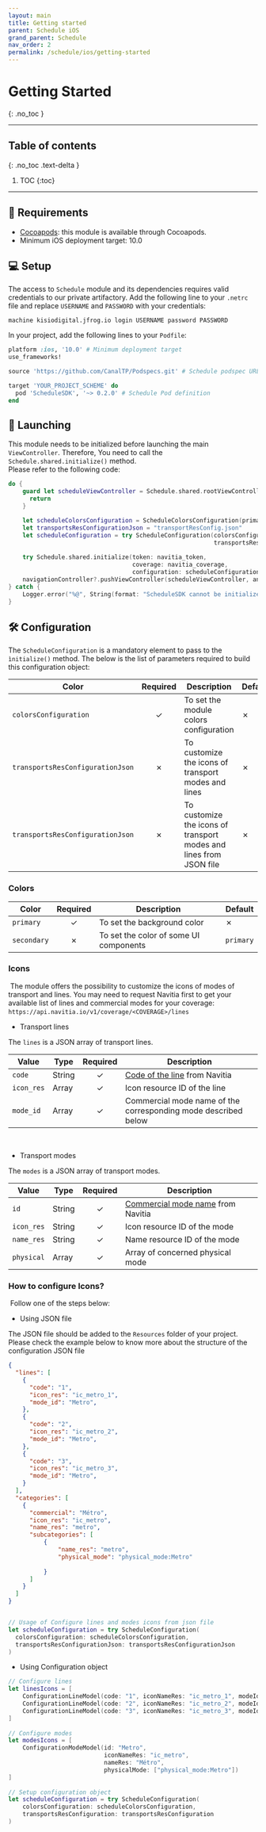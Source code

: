 ```yaml
---
layout: main
title: Getting started
parent: Schedule iOS
grand_parent: Schedule
nav_order: 2
permalink: /schedule/ios/getting-started
---
```


# Getting Started
{: .no_toc }

---

## Table of contents
{: .no_toc .text-delta }

1. TOC
{:toc}

---

## 🧰 Requirements

- [Cocoapods](https://cocoapods.org): this module is available through Cocoapods.
- Minimum iOS deployment target: 10.0

## 💻 Setup

The access to `Schedule` module and its dependencies requires valid credentials to our private artifactory. Add the following line to your `.netrc` file and replace `USERNAME` and `PASSWORD` with your credentials:

```
machine kisiodigital.jfrog.io login USERNAME password PASSWORD
```
 
In your project, add the following lines to your `Podfile`:

```ruby
platform :ios, '10.0' # Minimum deployment target
use_frameworks!

source 'https://github.com/CanalTP/Podspecs.git' # Schedule podspec URL

target 'YOUR_PROJECT_SCHEME' do
  pod 'ScheduleSDK', '~> 0.2.0' # Schedule Pod definition
end
```

## 🚀 Launching

This module needs to be initialized before launching the main `ViewController`. Therefore, You need to call the `Schedule.shared.initialize()` method.\
Please refer to the following code:

```swift
do {
    guard let scheduleViewController = Schedule.shared.rootViewController else {
      return
    }

    let scheduleColorsConfiguration = ScheduleColorsConfiguration(primary: .blue, secondary: .systemOrange)
    let transportsResConfigurationJson = "transportResConfig.json"
    let scheduleConfiguration = try ScheduleConfiguration(colorsConfiguration: scheduleColorsConfiguration,
                                                          transportsResConfigurationJson: transportsResConfigurationJson)
    
    try Schedule.shared.initialize(token: navitia_token,
                                   coverage: navitia_coverage,
                                   configuration: scheduleConfiguration)
    navigationController?.pushViewController(scheduleViewController, animated: false)
} catch {
    Logger.error("%@", String(format: "ScheduleSDK cannot be initialized! %@", error.localizedDescription))
}
```

## 🛠 Configuration

The `ScheduleConfiguration` is a mandatory element to pass to the `ìnitialize()` method. The below is the list of parameters required to build this configuration object:

<div markdown="1">

| Color | Required | Description | Default |
| --- |:---:| --- | --- |
| `colorsConfiguration` | ✓ | To set the module colors configuration | ✗ |
| `transportsResConfigurationJson` | ✗ | To customize the icons of transport modes and lines | ✗ |
| `transportsResConfigurationJson` | ✗ | To customize the icons of transport modes and lines from JSON file | ✗ |

</div>

### Colors

<div markdown="1">

| Color | Required | Description | Default |
| --- |:---:| --- | --- |
| `primary` | ✓ | To set the background color | ✗ |
| `secondary` | ✗ | To set the color of some UI components | `primary` |

</div>

### Icons
​
The module offers the possibility to customize the icons of modes of transport and lines. You may need to request Navitia first to get your available list of lines and commercial modes for your coverage:<br> `https://api.navitia.io/v1/coverage/<COVERAGE>/lines`
​
- Transport lines

The `lines` is a JSON array of transport lines.

<div markdown="1">

| Value | Type | Required | Description |
| --- | --- |:---:| --- |
| `code` | String | ✓ | [Code of the line](http://doc.navitia.io.#public-transportation-objects-exploration) from Navitia |
| `icon_res` | Array | ✓ | Icon resource ID of the line |
| `mode_id` | Array | ✓ | Commercial mode name of the corresponding mode described below |
​
</div>

- Transport modes

The `modes` is a JSON array of transport modes.

<div markdown="1">

| Value | Type | Required | Description |
| --- | --- |:---:| --- |
| `id` | String | ✓ | [Commercial mode name](http://doc.navitia.io/#commercial-mode) from Navitia |
| `icon_res` | String | ✓ | Icon resource ID of the mode |
|`name_res`| String |✓| Name resource ID of the mode |
| `physical` | Array  | ✓ | Array of concerned physical mode |

</div>

### How to configure Icons?
​
Follow one of the steps below:
​
- Using JSON file

The JSON file should be added to the `Resources` folder of your project.
Please check the example below to know more about the structure of the configuration JSON file
​
```json
{
  "lines": [
    {
      "code": "1",
      "icon_res": "ic_metro_1",
      "mode_id": "Metro",
    },
    {
      "code": "2",
      "icon_res": "ic_metro_2",
      "mode_id": "Metro",
    },
    {
      "code": "3",
      "icon_res": "ic_metro_3",
      "mode_id": "Metro",
    }
  ],
  "categories": [
    {
      "commercial": "Métro",
      "icon_res": "ic_metro",
      "name_res": "metro",
      "subcategories": [
          {
              "name_res": "metro",
              "physical_mode": "physical_mode:Metro"
              
          }
      ]
    }
  ]
}  
```
```swift

// Usage of Configure lines and modes icons from json file
let scheduleConfiguration = try ScheduleConfiguration(
  colorsConfiguration: scheduleColorsConfiguration,
  transportsResConfigurationJson: transportsResConfigurationJson
)​
```

- Using Configuration object
​
```swift
// Configure lines
let linesIcons = [
    ConfigurationLineModel(code: "1", iconNameRes: "ic_metro_1", modeId: "Metro"),
    ConfigurationLineModel(code: "2", iconNameRes: "ic_metro_2", modeId: "Metro"),
    ConfigurationLineModel(code: "3", iconNameRes: "ic_metro_3", modeId: "Metro")
]
​
// Configure modes
let modesIcons = [
    ConfigurationModeModel(id: "Metro", 
                           iconNameRes: "ic_metro", 
                           nameRes: "Métro", 
                           physicalMode: ["physical_mode:Metro"])
]
​
// Setup configuration object
let scheduleConfiguration = try ScheduleConfiguration(
    colorsConfiguration: scheduleColorsConfiguration,
    transportsResConfiguration: transportsResConfiguration
)
```
